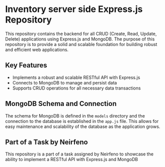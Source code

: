 # Inventory server side Express.js Repository

This repository contains the backend for all CRUD (Create, Read, Update, Delete) applications using Express.js and MongoDB. The purpose of this repository is to provide a solid and scalable foundation for building robust and efficient web applications.

## Key Features

- Implements a robust and scalable RESTful API with Express.js
- Connects to MongoDB to manage and persist data
- Supports CRUD operations for all necessary data transactions

## MongoDB Schema and Connection

The schema for MongoDB is defined in the `models` directory and the connection to the database is established in the `app.js` file. This allows for easy maintenance and scalability of the database as the application grows.

## Part of a Task by Neirfeno

This repository is a part of a task assigned by Neirfeno to showcase the ability to implement a RESTful API with Express.js and MongoDB

